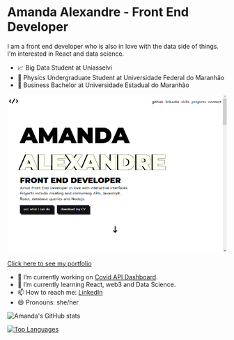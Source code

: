 # Amanda Alexandre - Front End Developer

I am a front end developer who is also in love with the data side of things. I'm interested in React and data science.

 - 📈 Big Data Student at Uniasselvi
 - :satellite: Physics Undergraduate Student at Universidade Federal do Maranhão
 - 💼 Business Bachelor at Universidade Estadual do Maranhão

![Front End Portfolio](portfolio_cover.png)

[Click here to see my portfolio](https://amandaalexandre.github.io)

- 🔭 I’m currently working on [Covid API Dashboard](https://github.com/amandaalexandre/covid-countries).
- 🌱 I’m currently learning React, web3 and Data Science.
- 📫 How to reach me: [LinkedIn](https://www.linkedin.com/in/amandavieiradev)
- 😄 Pronouns: she/her

![Amanda's GitHub stats](https://github-readme-stats.vercel.app/api?username=amandaalexandre&show_icons=true&theme=dark)

[![Top Languages](https://github-readme-stats.vercel.app/api/top-langs/?username=amandaalexandre&theme=dark)](https://github.com/amandaalexandre)
